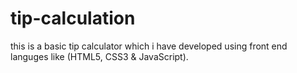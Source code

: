 # tip-calculation
this is a basic tip calculator which i have developed using front end languges like (HTML5, CSS3 & JavaScript).
